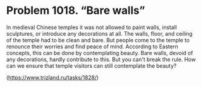 # Problem 1018. “Bare walls”

In medieval Chinese temples it was not allowed to paint walls, install sculptures, or introduce any decorations at all. The walls, floor, and ceiling of the temple had to be clean and bare. But people come to the temple to renounce their worries and find peace of mind. According to Eastern concepts, this can be done by contemplating beauty. Bare walls, devoid of any decorations, hardly contribute to this. But you can't break the rule. How can we ensure that temple visitors can still contemplate the beauty?

(https://www.trizland.ru/tasks/1828/)